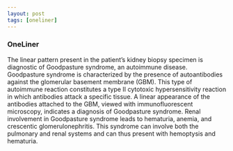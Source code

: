 ```yaml
---
layout: post
tags: [oneliner]
---
```



### OneLiner

The linear pattern present in the patient’s kidney biopsy specimen is diagnostic of Goodpasture syndrome, an autoimmune disease. Goodpasture syndrome is characterized by the presence of autoantibodies against the glomerular basement membrane (GBM). This type of autoimmune reaction constitutes a type II cytotoxic hypersensitivity reaction in which  antibodies attack a specific tissue. A linear appearance of the antibodies attached to the GBM, viewed with immunofluorescent microscopy, indicates a diagnosis of Goodpasture syndrome. Renal involvement in Goodpasture syndrome leads to hematuria, anemia, and crescentic glomerulonephritis. This syndrome can involve both the pulmonary and renal systems and can thus present with hemoptysis and hematuria.
